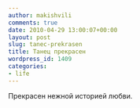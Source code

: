 ```yaml
---
author: makishvili
comments: true
date: 2010-04-29 13:00:07+00:00
layout: post
slug: tanec-prekrasen
title: Танец прекрасен
wordpress_id: 1409
categories:
- life
---
```




Прекрасен нежной историей любви.
